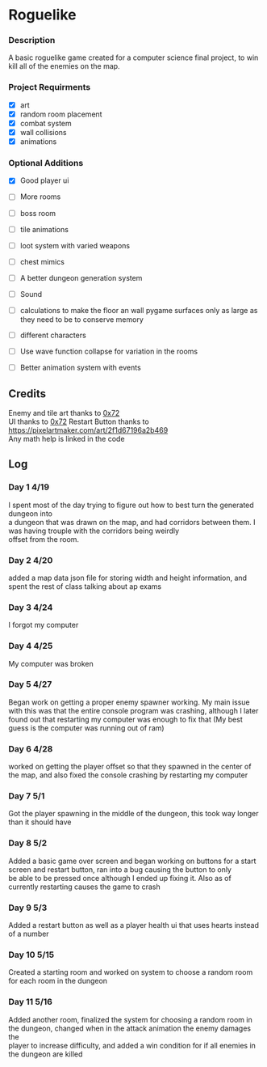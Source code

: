 # Roguelike

### Description
A basic roguelike game created for a computer science final project, to win kill all of the enemies on the map. 

### Project Requirments

- [x] art
- [x] random room placement
- [x] combat system
- [x] wall collisions
- [x] animations

### Optional Additions
- [x] Good player ui
- [ ] More rooms
- [ ] boss room
- [ ] tile animations
- [ ] loot system with varied weapons
- [ ] chest mimics
- [ ] A better dungeon generation system
- [ ] Sound
- [ ] calculations to make the floor an wall pygame surfaces only as large as  
they need to be to conserve memory
- [ ] different characters
- [ ] Use wave function collapse for variation in the rooms
- [ ] Better animation system with events


## Credits
Enemy and tile art thanks to [0x72](https://0x72.itch.io/dungeontileset-ii)  
UI thanks to [0x72](https://0x72.itch.io/dungeonui)
Restart Button thanks to https://pixelartmaker.com/art/2f1d67196a2b469  
Any math help is linked in the code


## Log

### Day 1 4/19
I spent most of the day trying to figure out how to best turn the generated dungeon into  
a dungeon that was drawn on the map, and had corridors between them. I was having trouple with the corridors being weirdly  
offset from the room.

### Day 2 4/20
added a map data json file for storing width and height information, and spent the rest of class talking about ap exams

### Day 3 4/24
I forgot my computer

### Day 4 4/25
My computer was broken

### Day 5 4/27
Began work on getting a proper enemy spawner working. My main issue with this was that the entire console program was crashing,
although I later found out that restarting my computer was enough to fix that (My best guess is the computer was running out of ram)

### Day 6 4/28
worked on getting the player offset so that they spawned in the center of the map, and also fixed the console crashing by restarting my computer

### Day 7 5/1
Got the player spawning in the middle of the dungeon, this took way longer than it should have

### Day 8 5/2
Added a basic game over screen and began working on buttons for a start screen and restart button, ran into a bug causing the button to only  
be able to be pressed once although I ended up fixing it. Also as of currently restarting causes the game to crash

### Day 9 5/3
Added a restart button as well as a player health ui that uses hearts instead of a number

### Day 10 5/15
Created a starting room and worked on system to choose a random room for each room in the dungeon

### Day 11 5/16
Added another room, finalized the system for choosing a random room in the dungeon, changed when in the attack animation the enemy damages the  
player to increase difficulty, and added a win condition for if all enemies in the dungeon are killed
